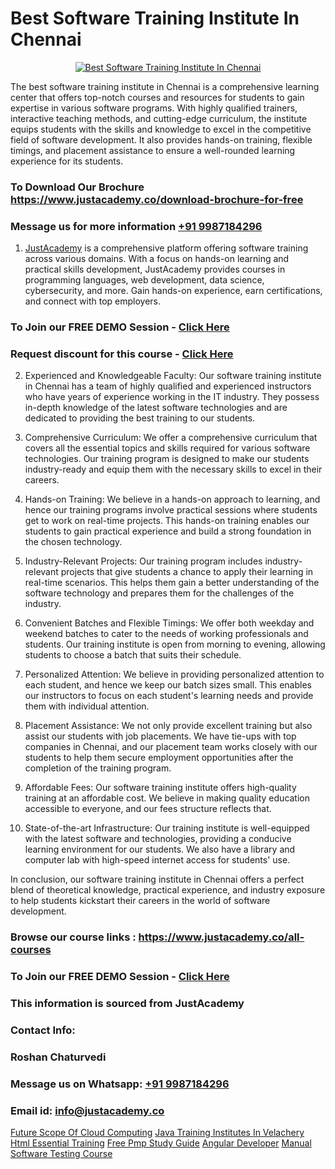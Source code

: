 # Best Software Training Institute In Chennai

<p align="center">
  <a href="https://justacademy.co/program-detail/software-testing">
    <img src="https://justacademy.co/storage2/program_images/1704700438.webp" alt="Best Software Training Institute In Chennai">
  </a>
</p>


The best software training institute in Chennai is a comprehensive learning center that offers top-notch courses and resources for students to gain expertise in various software programs. With highly qualified trainers, interactive teaching methods, and cutting-edge curriculum, the institute equips students with the skills and knowledge to excel in the competitive field of software development. It also provides hands-on training, flexible timings, and placement assistance to ensure a well-rounded learning experience for its students.
### To Download Our Brochure https://www.justacademy.co/download-brochure-for-free
### Message us for more information [+91 9987184296](https://api.whatsapp.com/send?phone=919987184296)

1) [JustAcademy](https://justacademy.co?utm_source=socialmedia&utm_medium=linkedin) is a comprehensive platform offering software training across various domains. With a focus on hands-on learning and practical skills development, JustAcademy provides courses in programming languages, web development, data science, cybersecurity, and more. Gain hands-on experience, earn certifications, and connect with top employers.

### To Join our FREE DEMO Session - [Click Here](https://www.justacademy.co/register-for-course-demo/)
### Request discount for this course - [Click Here](https://justacademy.co/contact-us/)

2) Experienced and Knowledgeable Faculty: Our software training institute in Chennai has a team of highly qualified and experienced instructors who have years of experience working in the IT industry. They possess in-depth knowledge of the latest software technologies and are dedicated to providing the best training to our students.

3) Comprehensive Curriculum: We offer a comprehensive curriculum that covers all the essential topics and skills required for various software technologies. Our training program is designed to make our students industry-ready and equip them with the necessary skills to excel in their careers.

4) Hands-on Training: We believe in a hands-on approach to learning, and hence our training programs involve practical sessions where students get to work on real-time projects. This hands-on training enables our students to gain practical experience and build a strong foundation in the chosen technology.

5) Industry-Relevant Projects: Our training program includes industry-relevant projects that give students a chance to apply their learning in real-time scenarios. This helps them gain a better understanding of the software technology and prepares them for the challenges of the industry.

6) Convenient Batches and Flexible Timings: We offer both weekday and weekend batches to cater to the needs of working professionals and students. Our training institute is open from morning to evening, allowing students to choose a batch that suits their schedule.

7) Personalized Attention: We believe in providing personalized attention to each student, and hence we keep our batch sizes small. This enables our instructors to focus on each student's learning needs and provide them with individual attention.

8) Placement Assistance: We not only provide excellent training but also assist our students with job placements. We have tie-ups with top companies in Chennai, and our placement team works closely with our students to help them secure employment opportunities after the completion of the training program.

9) Affordable Fees: Our software training institute offers high-quality training at an affordable cost. We believe in making quality education accessible to everyone, and our fees structure reflects that.

10) State-of-the-art Infrastructure: Our training institute is well-equipped with the latest software and technologies, providing a conducive learning environment for our students. We also have a library and computer lab with high-speed internet access for students' use.

In conclusion, our software training institute in Chennai offers a perfect blend of theoretical knowledge, practical experience, and industry exposure to help students kickstart their careers in the world of software development.

### Browse our course links : https://www.justacademy.co/all-courses 
### To Join our FREE DEMO Session - [Click Here](https://www.justacademy.co/register-for-course-demo)


### This information is sourced from JustAcademy
### Contact Info:
### Roshan Chaturvedi
### Message us on Whatsapp: [+91 9987184296](https://api.whatsapp.com/send?phone=919987184296)
### Email id: [info@justacademy.co](mailto:info@justacademy.co)
                    
[Future Scope Of Cloud Computing](https://www.linkedin.com/pulse/future-scope-cloud-computing-justacademy-jaipur-zognc?trackingId=SlXLljQnpmZlJCYRtkJXXQ%3D%3D&lipi=urn%3Ali%3Apage%3Ad_flagship3_company_admin%3BIXUBIWFOQ8%2BPAHGixoaE%2FQ%3D%3D)
[Java Training Institutes In Velachery](https://www.linkedin.com/pulse/java-training-institutes-velachery-justacademy-houston-4oqpe?trackingId=47%2B8XISvUVLY2dorWM8%2FfQ%3D%3D&lipi=urn%3Ali%3Apage%3Ad_flagship3_company_admin%3BDrK92nhdT%2BeMCX%2FTk95TlQ%3D%3D)
[Html Essential Training](https://medium.com/@shivamja27/html-essential-training-82d05c81bf39)
[Free Pmp Study Guide](https://medium.com/@kumarishimmi99/free-pmp-study-guide-9e2af44ef166)
[Angular Developer](https://justacademyin.github.io/Articles/Angular-Developer)
[Manual Software Testing Course](https://justacademyin.github.io/Articles/Manual-Software-Testing-Course)
